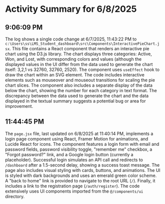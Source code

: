# Activity Summary for 6/8/2025

## 9:06:09 PM
The log shows a single code change at 6/7/2025, 11:43:22 PM to `c:\Users\ss\LMS_Student_dashboard\src\Components\InteractivePieChart.jsx`.  This file contains a React component that renders an interactive pie chart using the D3.js library.  The chart displays three categories: Active, Won, and Lost, with corresponding colors and values (although the displayed values in the UI differ from the data used to generate the chart itself: 3,2,1 vs 32760, 32760, 2520). The component uses `useEffect` hook to draw the chart within an SVG element.  The code includes interactive elements such as mouseover and mouseout transitions for scaling the pie chart slices.  The component also includes a separate display of the data below the chart,  showing  the number for each category in text format. The discrepancy between the data used to generate the chart and the data displayed in the textual summary suggests a potential bug or area for improvement.


## 11:44:45 PM
The `page.jsx` file, last updated on 6/8/2025 at 11:40:14 PM, implements a login page component using React, Framer Motion for animations, and Lucide React for icons.  The component features a login form with email and password fields, password visibility toggle, "remember me" checkbox,  a "Forgot password?" link, and a Google login button (currently a placeholder).  Successful login simulates an API call and redirects to `/dashboard` after a 1.5-second delay, showing a success toast message.  The page also includes visual styling with cards, buttons, and animations.  The UI is styled with dark backgrounds and uses an emerald green color scheme.  A "back to home" link is provided to navigate to the root URL (`/`).  Finally, it includes a link to the registration page (`/auth/register`).  The code extensively uses UI components imported from the `@/components/ui` directory.
